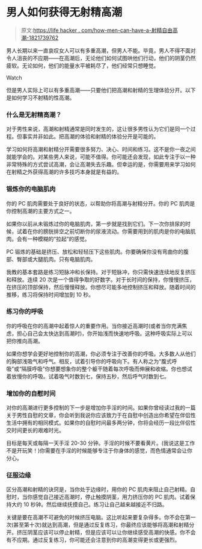 # 男人如何获得无射精高潮

> 原文:[https://life hacker . com/how-men-can-have-a-射精自由高潮-1821739762](https://lifehacker.com/how-men-can-have-an-ejaculation-free-orgasm-1821739762)

男人长期以来一直哀叹女人可以有多重高潮，但男人不能。毕竟，男人不得不面对令人沮丧的不应期——在高潮后，无论他们如何试图哄他们行动，他们的阴茎仍然疲软。无论如何，他们的能量水平被耗尽了，他们经常只想睡觉。

Watch

但是男人实际上可以有多重高潮——只要他们把高潮和射精的生理体验分开。以下是如何学习不射精的性高潮。

### 什么是无射精高潮？

对于男性来说，高潮和射精通常是同时发生的，这让很多男性认为它们是同一个过程。但事实并非如此。把高潮的体验和射精的体验分开是可能的。

学习如何将高潮和射精分开需要很多努力、决心、时间和练习。这不是你一夜之间就能学会的。对某些男人来说，可能不值得。你可能还会发现，如此专注于以一种非常特殊的方式尝试高潮，会让高潮失去乐趣。但幸运的是，你需要用来学习如何在射精之外获得高潮的许多技巧本身就是有益的。

### 锻炼你的电脑肌肉

你的 PC 肌肉需要处于良好的状态，以帮助你将高潮与射精分开。你的 PC 肌肉是你控制高潮的主要方式之一。

如果你以前从未锻炼过你的电脑肌肉，第一步就是找到它们。下一次你排尿的时候，试着在你的膀胱排空之前切断你的尿液流动。你需要用到的肌肉是你的电脑肌肉。会有一种模糊的“拉起”的感觉。

PC 锻炼的基础是挤压、放松和轻轻压下这些肌肉。你要确保你没有弯曲你的腹部、臀部或大腿肌肉。只有电脑肌肉。

我教的基本套路是练习短脉冲和长保持。对于短脉冲，你只需快速连续地反复挤压和释放。连续 20 次是一个值得争取的好数字。对于长时间的保持，你慢慢挤压，在挤压的顶部保持，然后慢慢释放。你想尽可能多地控制挤压和释放。随着时间的推移，练习将保持时间增加到 10 秒。

### 练习你的呼吸

你的呼吸在你的高潮中起着惊人的重要作用。当你接近高潮时(或者当你充满焦虑，担心自己会太快达到高潮时)，你开始浅而快速地呼吸。这种呼吸实际上可以把你推向高潮。

如果你想学会更好地控制你的高潮，你必须专注于改善你的呼吸。大多数人从他们的胸部浅吸气和呼气。相反，试着引导你的呼吸向下。有人称之为“腹式呼吸”或“隔膜呼吸”你想要想象你的整个躯干随着每次呼吸而伸展和收缩。你也想试着放慢你的呼吸。试着吸气时数到七，保持五秒，然后呼气时数到七。

### 增加你的自慰时间

对你的高潮进行更多控制的下一步是增加你手淫的时间。如果你曾经读过我的一篇关于男性自慰的文章，你会听到我说你应该致力于在自慰中创造出你希望在伴侣性生活中拥有的相同模式。如果你的自慰时间最多两分钟，你将会经历一段比伴侣性交时间更长的艰难时光。

目标是每天或每隔一天手淫 20-30 分钟。手淫的时候不要看黄片。(我说这是工作不是开玩笑！)你需要在手淫的时候能够专注于你身体的感觉，而色情通常会让你分心。

### 征服边缘

区分高潮和射精的诀窍是，当你处于边缘时，用你的 PC 肌肉来阻止自己射精。自慰时，当你感觉自己接近高潮时，停止触摸阴茎，用力挤压你的 PC 肌肉。试着保持大约 10 秒钟。然后继续抚摸自己。练习让自己越来越接近不归路。

关键是要在高潮不可避免的时候挤压电脑。这比听起来要复杂得多。你不会在第一次(甚至第十次)就达到高潮，但是通过反复练习，你最终应该能够将高潮和射精分开。挤压阴茎应该可以停止射精，但是应该可以让你继续感受高潮的快感。你不会有不应期。通过反复练习，你可能还会注意到你的高潮变得更长或更强烈。